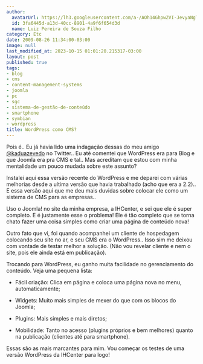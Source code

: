 ```yaml
---
author:
  avatarUrl: https://lh3.googleusercontent.com/a-/AOh14GhpwZVI-JevyaNgTdlrOT6YN20cI6V9Kxtq38Ij8AQ=s100
  id: 3fa6445d-a13d-40cc-8901-4a9f6f654d3d
  name: Luiz Pereira de Souza Filho
category: Etc
date: 2009-08-26 11:34:00-03:00
image: null
last_modified_at: 2023-10-15 01:01:20.215317-03:00
layout: post
published: true
tags:
- blog
- cms
- content-management-systems
- joomla
- pc
- sgc
- sistema-de-gestão-de-conteúdo
- smartphone
- symbian
- wordpress
title: WordPress como CMS?
---
```


Pois é.. Eu já havia lido uma indagação dessas do meu amigo [@kaduazevedo](http://twitter.com/kaduazevedo) no Twitter.. Eu até comentei que WordPress era para Blog e que Joomla era pra CMS e tal.. Mas acreditam que estou com minha mentalidade um pouco mudada sobre este assunto?

Instalei aqui essa versão recente do WordPress e me deparei com várias melhorias desde a ultima versão que havia trabalhado (acho que era a 2.2).. E essa versão aqui que me deu mais duvidas sobre colocar ele como um sistema de CMS para as empresas..

Uso o Joomla! no site da minha empresa, a IHCenter, e sei que ele é super completo. E é justamente esse o problema! Ele é tão completo que se torna chato fazer uma coisa simples como criar uma página de conteúdo nova!

Outro fato que vi, foi quando acompanhei um cliente de hospedagem colocando seu site no ar, e seu CMS era o WordPress.. Isso sim me deixou com vontade de testar melhor a solução. (Não vou revelar cliente e nem o site, pois ele ainda está em publicação).

Trocando para WordPress, eu ganho muita facilidade no gerenciamento do conteúdo. Veja uma pequena lista:

* Fácil criação: Clica em página e coloca uma página nova no menu, automaticamente;

* Widgets: Muito mais simples de mexer do que com os blocos do Joomla;

* Plugins: Mais simples e mais diretos;

* Mobilidade: Tanto no acesso (plugins próprios e bem melhores) quanto na publicação (clientes até para smartphone).

Essas são as mais marcantes para mim. Vou começar os testes de uma versão WordPress da IHCenter para logo!
